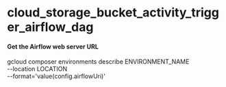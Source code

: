 # cloud_storage_bucket_activity_trigger_airflow_dag

#### Get the Airflow web server URL <BR>

gcloud composer environments describe ENVIRONMENT_NAME \
    --location LOCATION \
    --format='value(config.airflowUri)'


